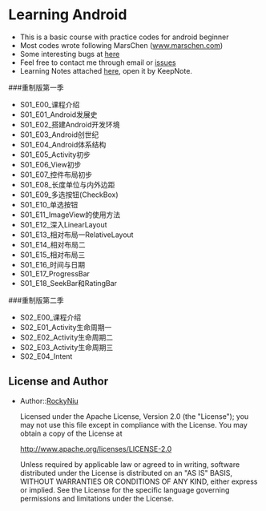 # Learning Android

* This is a basic course with practice codes for android beginner
* Most codes wrote following MarsChen (www.marschen.com)
* Some interesting bugs at [here](https://github.com/RockyNiu/LearningAndroid/wiki)
* Feel free to contact me through email or [issues]( https://github.com/RockyNiu/LearningAndroid/issues)
* Learning Notes attached [here](https://github.com/RockyNiu/LearningAndroid/tree/master/LearningAndroid_Notebook), open it by KeepNote.

###重制版第一季

* S01_E00_课程介绍
* S01_E01_Android发展史
* S01_E02_搭建Android开发环境
* S01_E03_Android创世纪
* S01_E04_Android体系结构
* S01_E05_Activity初步
* S01_E06_View初步
* S01_E07_控件布局初步
* S01_E08_长度单位与内外边距
* S01_E09_多选按钮(CheckBox)
* S01_E10_单选按钮
* S01_E11_ImageView的使用方法
* S01_E12_深入LinearLayout
* S01_E13_相对布局一RelativeLayout
* S01_E14_相对布局二
* S01_E15_相对布局三
* S01_E16_时间与日期
* S01_E17_ProgressBar
* S01_E18_SeekBar和RatingBar

###重制版第二季

* S02_E00_课程介绍
* S02_E01_Activity生命周期一
* S02_E02_Activity生命周期二
* S02_E03_Activity生命周期三
* S02_E04_Intent

## License and Author
* Author::[RockyNiu](https://github.com/RockyNiu)
  
  Licensed under the Apache License, Version 2.0 (the "License"); you may not use this file except in compliance with the License. You may obtain a copy of the License at

  http://www.apache.org/licenses/LICENSE-2.0

  Unless required by applicable law or agreed to in writing, software distributed under the License is distributed on an "AS IS" BASIS, WITHOUT WARRANTIES OR CONDITIONS OF ANY KIND, either express or implied. See the License for the specific language governing permissions and limitations under the License.

